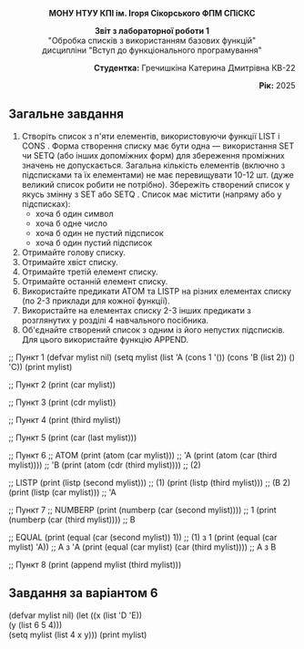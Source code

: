 <p align="center"><b>МОНУ НТУУ КПІ ім. Ігоря Сікорського ФПМ СПіСКС</b></p>
<p align="center">
<b>Звіт з лабораторної роботи 1</b><br/>
"Обробка списків з використанням базових функцій"<br/>
дисципліни "Вступ до функціонального програмування"
</p>
<p align="right"><b>Студентка:</b> Гречишкіна Катерина Дмитрівна КВ-22</p>
<p align="right"><b>Рік:</b> 2025</p>
  
## Загальне завдання

1. Створіть список з п'яти елементів, використовуючи функції LIST і CONS . Форма
створення списку має бути одна — використання SET чи SETQ (або інших
допоміжних форм) для збереження проміжних значень не допускається. Загальна
кількість елементів (включно з підсписками та їх елементами) не має перевищувати
10-12 шт. (дуже великий список робити не потрібно). Збережіть створений список у
якусь змінну з SET або SETQ . Список має містити (напряму або у підсписках):
    - хоча б один символ
    - хоча б одне число
    - хоча б один не пустий підсписок
    - хоча б один пустий підсписок
2. Отримайте голову списку.
3. Отримайте хвіст списку.
4. Отримайте третій елемент списку.
5. Отримайте останній елемент списку.
6. Використайте предикати ATOM та LISTP на різних елементах списку (по 2-3
приклади для кожної функції).
7. Використайте на елементах списку 2-3 інших предикати з розглянутих у розділі 4
навчального посібника.
8. Об'єднайте створений список з одним із його непустих підсписків. Для цього
використайте функцію APPEND.

;; Пункт 1
(defvar mylist nil)
(setq mylist (list 'A (cons 1 '()) (cons 'B (list 2)) () 'C))
(print mylist)

;; Пункт 2
(print (car mylist))

;; Пункт 3
(print (cdr mylist))

;; Пункт 4
(print (third mylist))

;; Пункт 5
(print (car (last mylist)))

;; Пункт 6
;; ATOM
(print (atom (car mylist)))          ;; 'A
(print (atom (car (third mylist))))  ;; 'B
(print (atom (cdr (third mylist))))  ;; (2)

;; LISTP
(print (listp (second mylist)))      ;; (1)
(print (listp (third mylist)))       ;; (B 2)
(print (listp (car mylist)))         ;; 'A

;; Пункт 7
;; NUMBERP
(print (numberp (car (second mylist))))  ;; 1
(print (numberp (car (third mylist))))   ;; B

;; EQUAL
(print (equal (car (second mylist)) 1))   ;; (1) з 1
(print (equal (car mylist) 'A))          ;; A з 'A
(print (equal (car mylist) (car (third mylist))))  ;; A з B

;; Пункт 8
(print (append mylist (third mylist)))


## Завдання за варіантом 6
(defvar mylist nil)
(let ((x (list 'D 'E))  
      (y (list 6 5 4)))     
  (setq mylist (list 4 x y)))
(print mylist)

